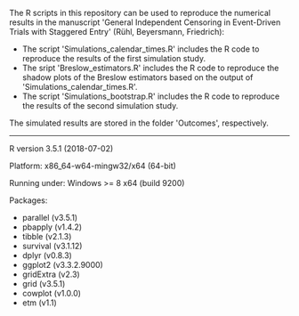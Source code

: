 The R scripts in this repository can be used to reproduce the numerical results in the manuscript
'General Independent Censoring in Event-Driven Trials with Staggered Entry' (Rühl, Beyersmann, Friedrich):

- The script 'Simulations_calendar_times.R' includes the R code to reproduce the 
  results of the first simulation study.
- The sript 'Breslow_estimators.R' includes the R code to reproduce the shadow plots 
  of the Breslow estimators based on the output of 'Simulations_calendar_times.R'.
- The script 'Simulations_bootstrap.R' includes the R code to reproduce the results of
  the second simulation study.
  
The simulated results are stored in the folder 'Outcomes', respectively.

---

R version 3.5.1 (2018-07-02)

Platform: x86_64-w64-mingw32/x64 (64-bit)

Running under: Windows >= 8 x64 (build 9200)

Packages:
- parallel (v3.5.1)
- pbapply (v1.4.2)
- tibble (v2.1.3)
- survival (v3.1.12)
- dplyr (v0.8.3)
- ggplot2 (v3.3.2.9000)
- gridExtra (v2.3)
- grid (v3.5.1)
- cowplot (v1.0.0)
- etm (v1.1)
